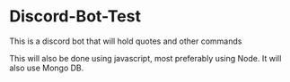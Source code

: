 # Discord-Bot-Test
This is a discord bot that will hold quotes and other commands

This will also be done using javascript, most preferably using Node. It will also use Mongo DB.